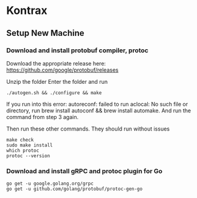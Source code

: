 # Kontrax

## Setup New Machine

### Download and install protobuf compiler, protoc

Download the appropriate release here: https://github.com/google/protobuf/releases

Unzip the folder
Enter the folder and run 

    ./autogen.sh && ./configure && make

If you run into this error: autoreconf: failed to run aclocal: No such file or directory, 
run brew install autoconf && brew install automake. And run the command from step 3 again.

Then run these other commands. They should run without issues
    
    make check
    sudo make install
    which protoc
    protoc --version

### Download and install gRPC and protoc plugin for Go 

    go get -u google.golang.org/grpc
    go get -u github.com/golang/protobuf/protoc-gen-go
